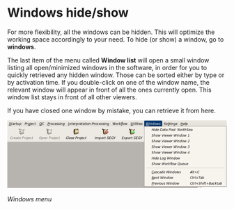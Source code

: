 # Windows hide/show

For more flexibility, all the windows can be hidden. This will optimize the working space accordingly to your need. To hide \(or show\) a window, go to **windows**.

The last item of the menu called **Window list** will open a small window listing all open/minimized windows in the software, in order for you to quickly retrieved any hidden window. Those can be sorted either by type or by activation time. If you double-click on one of the window name, the relevant window will appear in front of all the ones currently open. This window list stays in front of all other viewers.

If you have closed one window by mistake, you can retrieve it from here.

![](../../.gitbook/assets/windows.png)

_Windows menu_

